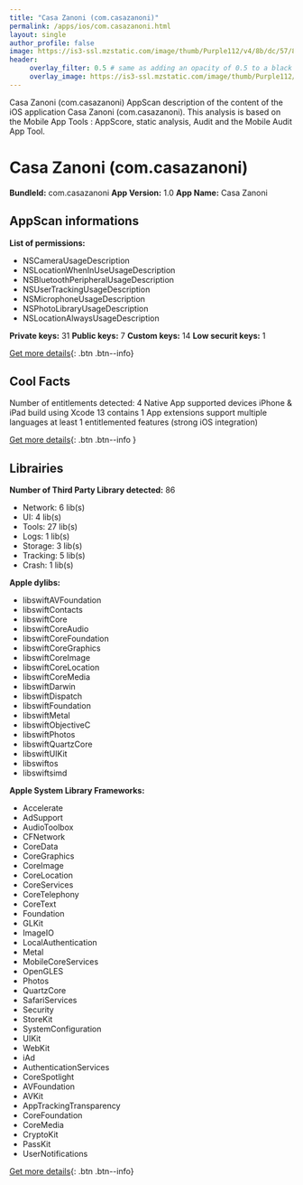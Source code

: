```yaml
---
title: "Casa Zanoni (com.casazanoni)"
permalink: /apps/ios/com.casazanoni.html
layout: single
author_profile: false
image: https://is3-ssl.mzstatic.com/image/thumb/Purple112/v4/8b/dc/57/8bdc5790-e547-45e6-7cf0-cc80613da392/AppIcon-0-0-1x_U007emarketing-0-0-0-7-0-0-sRGB-0-0-0-GLES2_U002c0-512MB-85-220-0-0.png/512x512bb.jpg
header: 
     overlay_filter: 0.5 # same as adding an opacity of 0.5 to a black background
     overlay_image: https://is3-ssl.mzstatic.com/image/thumb/Purple112/v4/8b/dc/57/8bdc5790-e547-45e6-7cf0-cc80613da392/AppIcon-0-0-1x_U007emarketing-0-0-0-7-0-0-sRGB-0-0-0-GLES2_U002c0-512MB-85-220-0-0.png/512x512bb.jpg
---
```

Casa Zanoni (com.casazanoni) AppScan description of the content of the iOS application Casa Zanoni (com.casazanoni). This analysis is based on the Mobile App Tools : AppScore, static analysis, Audit and the Mobile Audit App Tool.

# Casa Zanoni (com.casazanoni)

**BundleId:** com.casazanoni
**App Version:** 1.0
**App Name:** Casa Zanoni


## AppScan informations 

**List of permissions:** 
- NSCameraUsageDescription
- NSLocationWhenInUseUsageDescription
- NSBluetoothPeripheralUsageDescription
- NSUserTrackingUsageDescription
- NSMicrophoneUsageDescription
- NSPhotoLibraryUsageDescription
- NSLocationAlwaysUsageDescription
  
  
**Private keys:** 31
**Public keys:** 7
**Custom keys:** 14
**Low securit keys:** 1
  
[Get more details](/pricing.html){: .btn .btn--info}

## Cool Facts

Number of entitlements detected: 4
Native App
supported devices iPhone & iPad
build using Xcode 13
contains 1 App extensions
support multiple languages
at least 1 entitlemented features (strong iOS integration)
  
[Get more details](/pricing.html){: .btn .btn--info }

## Librairies 
**Number of Third Party Library detected:** 86
- Network: 6 lib(s)
- UI: 4 lib(s)
- Tools: 27 lib(s)
- Logs: 1 lib(s)
- Storage: 3 lib(s)
- Tracking: 5 lib(s)
- Crash: 1 lib(s)


**Apple dylibs:**
- libswiftAVFoundation
- libswiftContacts
- libswiftCore
- libswiftCoreAudio
- libswiftCoreFoundation
- libswiftCoreGraphics
- libswiftCoreImage
- libswiftCoreLocation
- libswiftCoreMedia
- libswiftDarwin
- libswiftDispatch
- libswiftFoundation
- libswiftMetal
- libswiftObjectiveC
- libswiftPhotos
- libswiftQuartzCore
- libswiftUIKit
- libswiftos
- libswiftsimd


**Apple System Library Frameworks:**
- Accelerate
- AdSupport
- AudioToolbox
- CFNetwork
- CoreData
- CoreGraphics
- CoreImage
- CoreLocation
- CoreServices
- CoreTelephony
- CoreText
- Foundation
- GLKit
- ImageIO
- LocalAuthentication
- Metal
- MobileCoreServices
- OpenGLES
- Photos
- QuartzCore
- SafariServices
- Security
- StoreKit
- SystemConfiguration
- UIKit
- WebKit
- iAd
- AuthenticationServices
- CoreSpotlight
- AVFoundation
- AVKit
- AppTrackingTransparency
- CoreFoundation
- CoreMedia
- CryptoKit
- PassKit
- UserNotifications


  
[Get more details](/pricing.html){: .btn .btn--info}

